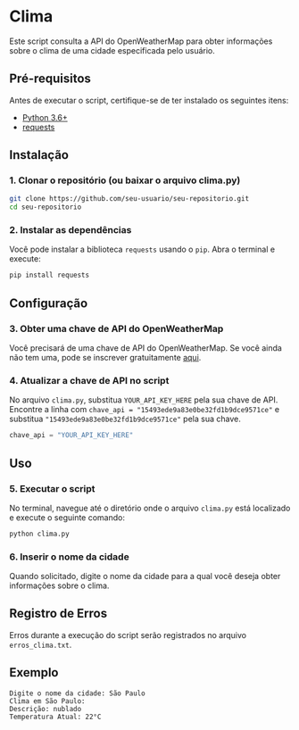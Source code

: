 # Clima

Este script consulta a API do OpenWeatherMap para obter informações sobre o clima de uma cidade especificada pelo usuário.

## Pré-requisitos

Antes de executar o script, certifique-se de ter instalado os seguintes itens:

- [Python 3.6+](https://www.python.org/downloads/)
- [requests](https://pypi.org/project/requests/)

## Instalação

### 1. Clonar o repositório (ou baixar o arquivo clima.py)

```bash
git clone https://github.com/seu-usuario/seu-repositorio.git
cd seu-repositorio
```

### 2. Instalar as dependências

Você pode instalar a biblioteca `requests` usando o `pip`. Abra o terminal e execute:

```bash
pip install requests
```

## Configuração

### 3. Obter uma chave de API do OpenWeatherMap

Você precisará de uma chave de API do OpenWeatherMap. Se você ainda não tem uma, pode se inscrever gratuitamente [aqui](https://home.openweathermap.org/users/sign_up).

### 4. Atualizar a chave de API no script

No arquivo `clima.py`, substitua `YOUR_API_KEY_HERE` pela sua chave de API. Encontre a linha com `chave_api = "15493ede9a83e0be32fd1b9dce9571ce"` e substitua `"15493ede9a83e0be32fd1b9dce9571ce"` pela sua chave.

```python
chave_api = "YOUR_API_KEY_HERE"
```

## Uso

### 5. Executar o script

No terminal, navegue até o diretório onde o arquivo `clima.py` está localizado e execute o seguinte comando:

```bash
python clima.py
```

### 6. Inserir o nome da cidade

Quando solicitado, digite o nome da cidade para a qual você deseja obter informações sobre o clima.

## Registro de Erros

Erros durante a execução do script serão registrados no arquivo `erros_clima.txt`.

## Exemplo

```text
Digite o nome da cidade: São Paulo
Clima em São Paulo:
Descrição: nublado
Temperatura Atual: 22°C
```


